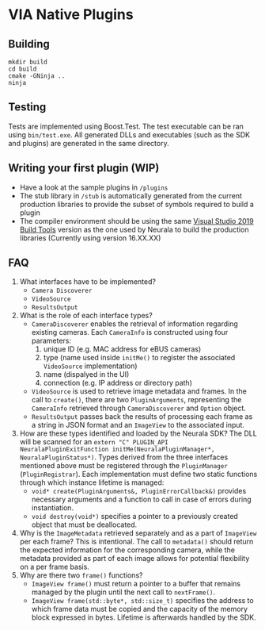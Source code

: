 # VIA Native Plugins

## Building
```
mkdir build
cd build
cmake -GNinja ..
ninja
```

## Testing
Tests are implemented using Boost.Test. The test executable can be ran using `bin/test.exe`.
All generated DLLs and executables (such as the SDK and plugins) are generated in the same directory.

## Writing your first plugin (WIP)
- Have a look at the sample plugins in `/plugins`
- The stub library in `/stub` is automatically generated from the current production libraries to provide the subset of symbols required to build a plugin
- The compiler environment should be using the same [Visual Studio 2019 Build Tools](https://docs.microsoft.com/en-us/visualstudio/releases/2019/release-notes) version as the one used by Neurala to build the production libraries (Currently using version 16.XX.XX)

## FAQ
1. What interfaces have to be implemented?
	- `Camera Discoverer`
	- `VideoSource`
	- `ResultsOutput`
2. What is the role of each interface types?
	- `CameraDiscoverer` enables the retrieval of information regarding existing cameras. Each `CameraInfo` is constructed using four parameters:
		1. unique ID (e.g. MAC address for eBUS cameras)
		2. type (name used inside `initMe()` to register the associated `VideoSource` implementation)
		3. name (dispalyed in the UI)
		4. connection (e.g. IP address or directory path)
	- `VideoSource` is used to retrieve image metadata and frames. In the call to `create()`, there are two `PluginArguments`, representing the `CameraInfo` retrieved through `CameraDiscoverer` and `Option` object.
	- `ResultsOutput` passes back the results of processing each frame as a string in JSON format and an `ImageView` to the associated input.
3. How are these types identified and loaded by the Neurala SDK?
	The DLL will be scanned for an `extern "C" PLUGIN_API NeuralaPluginExitFunction initMe(NeuralaPluginManager*, NeuralaPluginStatus*)`. Types derived from the three interfaces mentioned above must be registered through the `PluginManager` (`PluginRegistrar`).
	Each implementation must define two static functions through which instance lifetime is managed:
	- `void* create(PluginArguments&, PluginErrorCallback&)` provides necessary arguments and a function to call in case of errors during instantiation.
	- `void destroy(void*)` specifies a pointer to a previously created object that must be deallocated.
4. Why is the `ImageMetadata` retrieved separately and as a part of `ImageView` per each frame?
	This is intentional. The call to `metadata()` should return the expected information for the corresponding camera, while the metadata provided as part of each image allows for potential flexibility on a per frame basis.
5. Why are there two `frame()` functions?
	- `ImageView frame()` must return a pointer to a buffer that remains managed by the plugin until the next call to `nextFrame()`.
	- `ImageView frame(std::byte*, std::size_t)` specifies the address to which frame data must be copied and the capacity of the memory block expressed in bytes. Lifetime is afterwards handled by the SDK.
